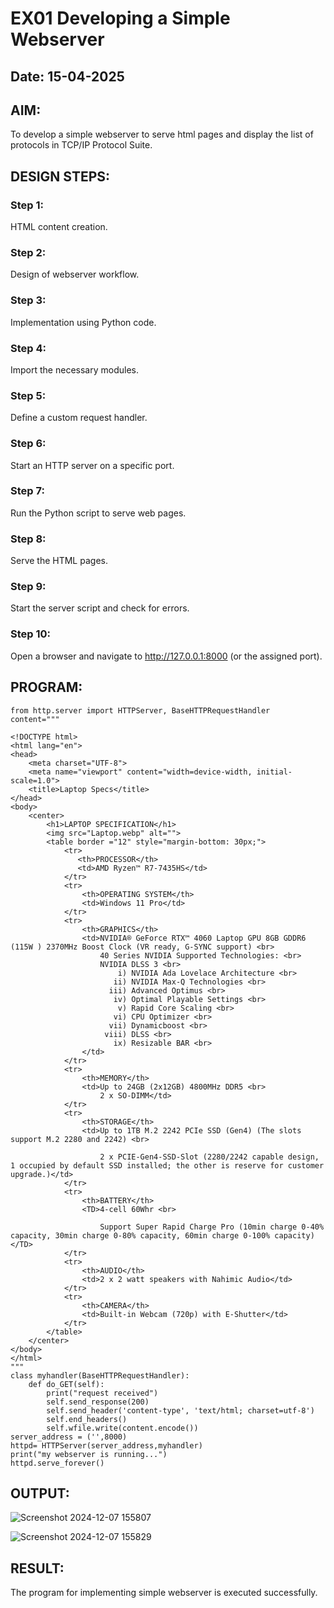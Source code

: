 # EX01 Developing a Simple Webserver
## Date: 15-04-2025

## AIM:
To develop a simple webserver to serve html pages and display the list of protocols in TCP/IP Protocol Suite.

## DESIGN STEPS:
### Step 1: 
HTML content creation.

### Step 2:
Design of webserver workflow.

### Step 3:
Implementation using Python code.

### Step 4:
Import the necessary modules.

### Step 5:
Define a custom request handler.

### Step 6:
Start an HTTP server on a specific port.

### Step 7:
Run the Python script to serve web pages.

### Step 8:
Serve the HTML pages.

### Step 9:
Start the server script and check for errors.

### Step 10:
Open a browser and navigate to http://127.0.0.1:8000 (or the assigned port).

## PROGRAM:
~~~
from http.server import HTTPServer, BaseHTTPRequestHandler
content="""

<!DOCTYPE html>
<html lang="en">
<head>
    <meta charset="UTF-8">
    <meta name="viewport" content="width=device-width, initial-scale=1.0">
    <title>Laptop Specs</title>
</head>
<body>
    <center>
        <h1>LAPTOP SPECIFICATION</h1>
        <img src="Laptop.webp" alt="">
        <table border ="12" style="margin-bottom: 30px;">
            <tr>
               <th>PROCESSOR</th>
               <td>AMD Ryzen™ R7-7435HS</td>
            </tr>
            <tr>
                <th>OPERATING SYSTEM</th>
                <td>Windows 11 Pro</td>
            </tr>
            <tr>
                <th>GRAPHICS</th>
                <td>NVIDIA® GeForce RTX™ 4060 Laptop GPU 8GB GDDR6 (115W ) 2370MHz Boost Clock (VR ready, G-SYNC support) <br>
                    40 Series NVIDIA Supported Technologies: <br>
                    NVIDIA DLSS 3 <br>
                        i) NVIDIA Ada Lovelace Architecture <br>
                       ii) NVIDIA Max-Q Technologies <br>
                      iii) Advanced Optimus <br>
                       iv) Optimal Playable Settings <br>
                        v) Rapid Core Scaling <br>
                       vi) CPU Optimizer <br>
                      vii) Dynamicboost <br>
                     viii) DLSS <br>
                       ix) Resizable BAR <br>
                </td>
            </tr>
            <tr>
                <th>MEMORY</th>
                <td>Up to 24GB (2x12GB) 4800MHz DDR5 <br>
                    2 x SO-DIMM</td>
            </tr>
            <tr>
                <th>STORAGE</th>
                <td>Up to 1TB M.2 2242 PCIe SSD (Gen4) (The slots support M.2 2280 and 2242) <br>

                    2 x PCIE-Gen4-SSD-Slot (2280/2242 capable design, 1 occupied by default SSD installed; the other is reserve for customer upgrade.)</td>
            </tr>
            <tr>
                <th>BATTERY</th>
                <TD>4-cell 60Whr <br>

                    Support Super Rapid Charge Pro (10min charge 0-40% capacity, 30min charge 0-80% capacity, 60min charge 0-100% capacity) </TD>
            </tr>
            <tr>
                <th>AUDIO</th>
                <td>2 x 2 watt speakers with Nahimic Audio</td>
            </tr>
            <tr>
                <th>CAMERA</th>
                <td>Built-in Webcam (720p) with E-Shutter</td>
            </tr>
        </table>
    </center>
</body>
</html>
"""
class myhandler(BaseHTTPRequestHandler):
    def do_GET(self):
        print("request received")
        self.send_response(200)
        self.send_header('content-type', 'text/html; charset=utf-8')
        self.end_headers()
        self.wfile.write(content.encode())
server_address = ('',8000)
httpd= HTTPServer(server_address,myhandler)
print("my webserver is running...")
httpd.serve_forever()
~~~

## OUTPUT:

![Screenshot 2024-12-07 155807](https://github.com/user-attachments/assets/e87b70a3-5250-4203-a2af-a662aedd1b09)

![Screenshot 2024-12-07 155829](https://github.com/user-attachments/assets/8de20157-a9db-4d8b-b8c7-5149b24093a8)

## RESULT:
The program for implementing simple webserver is executed successfully.
